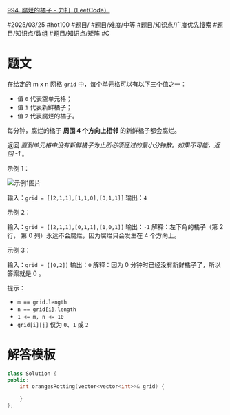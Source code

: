 [994. 腐烂的橘子 - 力扣（LeetCode）](https://leetcode.cn/problems/rotting-oranges/?envType=study-plan-v2&envId=top-100-liked)

#2025/03/25 #hot100 #题目/ #题目/难度/中等 #题目/知识点/广度优先搜索 #题目/知识点/数组 #题目/知识点/矩阵 #C

# 题文

在给定的 m x n 网格 `grid` 中，每个单元格可以有以下三个值之一：

- 值 `0` 代表空单元格；
- 值 `1` 代表新鲜橘子；
- 值 `2` 代表腐烂的橘子。

每分钟，腐烂的橘子 **周围 4 个方向上相邻** 的新鲜橘子都会腐烂。

返回 *直到单元格中没有新鲜橘子为止所必须经过的最小分钟数。如果不可能，返回 -1* 。

示例 1：

![示例1图片](https://assets.leetcode-cn.com/aliyun-lc-upload/uploads/2019/02/16/oranges.png)

输入：`grid = [[2,1,1],[1,1,0],[0,1,1]]`
输出：`4`

示例 2：

输入：`grid = [[2,1,1],[0,1,1],[1,0,1]]`
输出：`-1`
解释：左下角的橘子（第 2 行， 第 0 列）永远不会腐烂，因为腐烂只会发生在 4 个方向上。

示例 3：

输入：`grid = [[0,2]]`
输出：`0`
解释：因为 0 分钟时已经没有新鲜橘子了，所以答案就是 0 。

提示：

- `m == grid.length`
- `n == grid[i].length`
- `1 <= m, n <= 10`
- `grid[i][j]` 仅为 `0`、`1` 或 `2`

# 解答模板

```cpp
class Solution {
public:
    int orangesRotting(vector<vector<int>>& grid) {
            
    }
};
```
